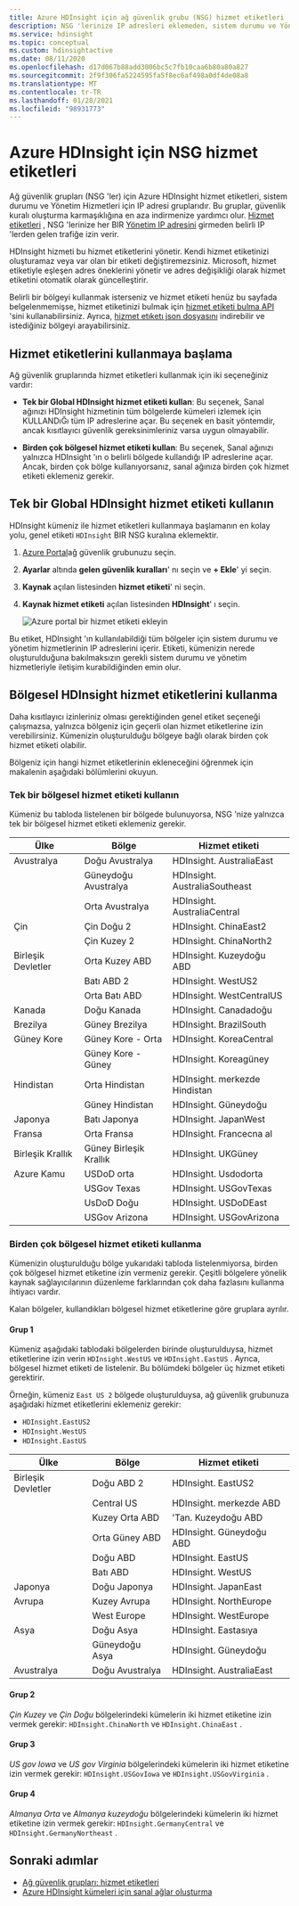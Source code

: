 ```yaml
---
title: Azure HDInsight için ağ güvenlik grubu (NSG) hizmet etiketleri
description: NSG 'lerinize IP adresleri eklemeden, sistem durumu ve Yönetim Hizmetleri düğümlerinden kümenize gelen trafiğe izin vermek için HDInsight hizmet etiketlerini kullanın.
ms.service: hdinsight
ms.topic: conceptual
ms.custom: hdinsightactive
ms.date: 08/11/2020
ms.openlocfilehash: d17d067b88add3006bc5c7fb10caa6b80a80a827
ms.sourcegitcommit: 2f9f306fa5224595fa5f8ec6af498a0df4de08a8
ms.translationtype: MT
ms.contentlocale: tr-TR
ms.lasthandoff: 01/28/2021
ms.locfileid: "98931773"
---
```

# <a name="nsg-service-tags-for-azure-hdinsight"></a>Azure HDInsight için NSG hizmet etiketleri

Ağ güvenlik grupları (NSG 'ler) için Azure HDInsight hizmet etiketleri, sistem durumu ve Yönetim Hizmetleri için IP adresi gruplarıdır. Bu gruplar, güvenlik kuralı oluşturma karmaşıklığına en aza indirmenize yardımcı olur. [Hizmet etiketleri](../virtual-network/network-security-groups-overview.md#service-tags) , NSG 'lerinize her BIR [Yönetim IP adresini](hdinsight-management-ip-addresses.md) girmeden belirli IP 'lerden gelen trafiğe izin verir.

HDInsight hizmeti bu hizmet etiketlerini yönetir. Kendi hizmet etiketinizi oluşturamaz veya var olan bir etiketi değiştiremezsiniz. Microsoft, hizmet etiketiyle eşleşen adres öneklerini yönetir ve adres değişikliği olarak hizmet etiketini otomatik olarak güncelleştirir.

Belirli bir bölgeyi kullanmak isterseniz ve hizmet etiketi henüz bu sayfada belgelenmemişse, hizmet etiketinizi bulmak için [hizmet etiketi bulma API](../virtual-network/service-tags-overview.md#use-the-service-tag-discovery-api-public-preview) 'sini kullanabilirsiniz. Ayrıca, [hizmet etıketı json dosyasını](../virtual-network/service-tags-overview.md#discover-service-tags-by-using-downloadable-json-files) indirebilir ve istediğiniz bölgeyi arayabilirsiniz.

## <a name="get-started-with-service-tags"></a>Hizmet etiketlerini kullanmaya başlama

Ağ güvenlik gruplarında hizmet etiketleri kullanmak için iki seçeneğiniz vardır:

- **Tek bir Global HDInsight hizmet etiketi kullan**: Bu seçenek, Sanal ağınızı HDInsight hizmetinin tüm bölgelerde kümeleri izlemek için KULLANDıĞı tüm IP adreslerine açar. Bu seçenek en basit yöntemdir, ancak kısıtlayıcı güvenlik gereksinimleriniz varsa uygun olmayabilir.

- **Birden çok bölgesel hizmet etiketi kullan**: Bu seçenek, Sanal ağınızı yalnızca HDInsight 'ın o belirli bölgede kullandığı IP adreslerine açar. Ancak, birden çok bölge kullanıyorsanız, sanal ağınıza birden çok hizmet etiketi eklemeniz gerekir.

## <a name="use-a-single-global-hdinsight-service-tag"></a>Tek bir Global HDInsight hizmet etiketi kullanın

HDInsight kümeniz ile hizmet etiketleri kullanmaya başlamanın en kolay yolu, genel etiketi `HDInsight` BIR NSG kuralına eklemektir.

1. [Azure Portal](https://portal.azure.com/)ağ güvenlik grubunuzu seçin.

1. **Ayarlar** altında **gelen güvenlik kuralları**' nı seçin ve **+ Ekle**' yi seçin.

1. **Kaynak** açılan listesinden **hizmet etiketi**' ni seçin.

1. **Kaynak hizmet etiketi** açılan listesinden **HDInsight**' ı seçin.

    ![Azure portal bir hizmet etiketi ekleyin](./media/hdinsight-service-tags/azure-portal-add-service-tag.png)

Bu etiket, HDInsight 'ın kullanılabildiği tüm bölgeler için sistem durumu ve yönetim hizmetlerinin IP adreslerini içerir. Etiketi, kümenizin nerede oluşturulduğuna bakılmaksızın gerekli sistem durumu ve yönetim hizmetleriyle iletişim kurabildiğinden emin olur.

## <a name="use-regional-hdinsight-service-tags"></a>Bölgesel HDInsight hizmet etiketlerini kullanma

Daha kısıtlayıcı izinleriniz olması gerektiğinden genel etiket seçeneği çalışmazsa, yalnızca bölgeniz için geçerli olan hizmet etiketlerine izin verebilirsiniz. Kümenizin oluşturulduğu bölgeye bağlı olarak birden çok hizmet etiketi olabilir.

Bölgeniz için hangi hizmet etiketlerinin ekleneceğini öğrenmek için makalenin aşağıdaki bölümlerini okuyun.

### <a name="use-a-single-regional-service-tag"></a>Tek bir bölgesel hizmet etiketi kullanın

Kümeniz bu tabloda listelenen bir bölgede bulunuyorsa, NSG 'nize yalnızca tek bir bölgesel hizmet etiketi eklemeniz gerekir.

| Ülke | Bölge | Hizmet etiketi |
| ---- | ---- | ---- |
| Avustralya | Doğu Avustralya | HDInsight. AustraliaEast |
| &nbsp; | Güneydoğu Avustralya | HDInsight. AustraliaSoutheast |
| &nbsp; | Orta Avustralya | HDInsight. AustraliaCentral |
| Çin | Çin Doğu 2 | HDInsight. ChinaEast2 |
| &nbsp; | Çin Kuzey 2 | HDInsight. ChinaNorth2 |
| Birleşik Devletler | Orta Kuzey ABD | HDInsight. Kuzeydoğu ABD |
| &nbsp; | Batı ABD 2 | HDInsight. WestUS2 |
| &nbsp; | Orta Batı ABD | HDInsight. WestCentralUS |
| Kanada | Doğu Kanada | HDInsight. Canadadoğu |
| Brezilya | Güney Brezilya | HDInsight. BrazilSouth |
| Güney Kore | Güney Kore - Orta | HDInsight. KoreaCentral |
| &nbsp; | Güney Kore - Güney | HDInsight. Koreagüney |
| Hindistan | Orta Hindistan | HDInsight. merkezde Hindistan |
| &nbsp; | Güney Hindistan | HDInsight. Güneydoğu |
| Japonya | Batı Japonya | HDInsight. JapanWest |
| Fransa | Orta Fransa| HDInsight. Francecna al |
| Birleşik Krallık | Güney Birleşik Krallık | HDInsight. UKGüney |
| Azure Kamu | USDoD orta | HDInsight. Usdodorta |
| &nbsp; | USGov Texas | HDInsight. USGovTexas |
| &nbsp; | UsDoD Doğu | HDInsight. USDoDEast |
| &nbsp; | USGov Arizona | HDInsight. USGovArizona |

### <a name="use-multiple-regional-service-tags"></a>Birden çok bölgesel hizmet etiketi kullanma

Kümenizin oluşturulduğu bölge yukarıdaki tabloda listelenmiyorsa, birden çok bölgesel hizmet etiketine izin vermeniz gerekir. Çeşitli bölgelere yönelik kaynak sağlayıcılarının düzenleme farklarından çok daha fazlasını kullanma ihtiyacı vardır.

Kalan bölgeler, kullandıkları bölgesel hizmet etiketlerine göre gruplara ayrılır.

#### <a name="group-1"></a>Grup 1

Kümeniz aşağıdaki tablodaki bölgelerden birinde oluşturulduysa, hizmet etiketlerine izin verin `HDInsight.WestUS` ve `HDInsight.EastUS` . Ayrıca, bölgesel hizmet etiketi de listelenir. Bu bölümdeki bölgeler üç hizmet etiketi gerektirir.

Örneğin, kümeniz `East US 2` bölgede oluşturulduysa, ağ güvenlik grubunuza aşağıdaki hizmet etiketlerini eklemeniz gerekir:

- `HDInsight.EastUS2`
- `HDInsight.WestUS`
- `HDInsight.EastUS`

| Ülke | Bölge | Hizmet etiketi |
| ---- | ---- | ---- |
| Birleşik Devletler | Doğu ABD 2 | HDInsight. EastUS2 |
| &nbsp; | Central US | HDInsight. merkezde ABD |
| &nbsp; | Kuzey Orta ABD | 'Tan. Kuzeydoğu ABD |
| &nbsp; | Orta Güney ABD | HDInsight. Güneydoğu ABD |
| &nbsp; | Doğu ABD | HDInsight. EastUS |
| &nbsp; | Batı ABD | HDInsight. WestUS |
| Japonya | Doğu Japonya | HDInsight. JapanEast |
| Avrupa | Kuzey Avrupa | HDInsight. NorthEurope |
| &nbsp; | West Europe| HDInsight. WestEurope |
| Asya | Doğu Asya | HDInsight. Eastasıya |
| &nbsp; | Güneydoğu Asya | HDInsight. Güneydoğu |
| Avustralya | Doğu Avustralya | HDInsight. AustraliaEast |

#### <a name="group-2"></a>Grup 2

*Çin Kuzey* ve *Çin Doğu* bölgelerindeki kümelerin iki hizmet etiketine izin vermek gerekir: `HDInsight.ChinaNorth` ve `HDInsight.ChinaEast` .

#### <a name="group-3"></a>Grup 3

*US gov Iowa* ve *US gov Virginia* bölgelerindeki kümelerin iki hizmet etiketine izin vermek gerekir: `HDInsight.USGovIowa` ve `HDInsight.USGovVirginia` .

#### <a name="group-4"></a>Grup 4

*Almanya Orta* ve *Almanya kuzeydoğu* bölgelerindeki kümelerin iki hizmet etiketine izin vermek gerekir: `HDInsight.GermanyCentral` ve `HDInsight.GermanyNortheast` .

## <a name="next-steps"></a>Sonraki adımlar

- [Ağ güvenlik grupları: hizmet etiketleri](../virtual-network/network-security-groups-overview.md#security-rules)
- [Azure HDInsight kümeleri için sanal ağlar oluşturma](hdinsight-create-virtual-network.md)